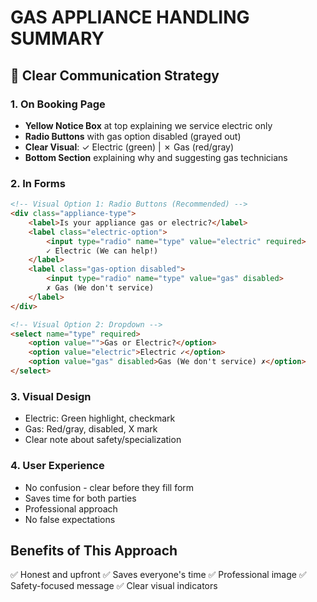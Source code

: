# GAS APPLIANCE HANDLING SUMMARY

## 🚫 Clear Communication Strategy

### 1. On Booking Page
- **Yellow Notice Box** at top explaining we service electric only
- **Radio Buttons** with gas option disabled (grayed out)
- **Clear Visual**: ✓ Electric (green) | ✗ Gas (red/gray)
- **Bottom Section** explaining why and suggesting gas technicians

### 2. In Forms
```html
<!-- Visual Option 1: Radio Buttons (Recommended) -->
<div class="appliance-type">
    <label>Is your appliance gas or electric?</label>
    <label class="electric-option">
        <input type="radio" name="type" value="electric" required>
        ✓ Electric (We can help!)
    </label>
    <label class="gas-option disabled">
        <input type="radio" name="type" value="gas" disabled>
        ✗ Gas (We don't service)
    </label>
</div>

<!-- Visual Option 2: Dropdown -->
<select name="type" required>
    <option value="">Gas or Electric?</option>
    <option value="electric">Electric ✓</option>
    <option value="gas" disabled>Gas (We don't service) ✗</option>
</select>
```

### 3. Visual Design
- Electric: Green highlight, checkmark
- Gas: Red/gray, disabled, X mark
- Clear note about safety/specialization

### 4. User Experience
- No confusion - clear before they fill form
- Saves time for both parties
- Professional approach
- No false expectations

## Benefits of This Approach
✅ Honest and upfront
✅ Saves everyone's time
✅ Professional image
✅ Safety-focused message
✅ Clear visual indicators